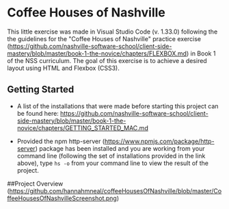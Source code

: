 # Coffee Houses of Nashville

This little exercise was made in Visual Studio Code (v. 1.33.0) following the the guidelines for the "Coffee Houses of Nashville" practice exercise (https://github.com/nashville-software-school/client-side-mastery/blob/master/book-1-the-novice/chapters/FLEXBOX.md) in Book 1 of the NSS curriculum. The goal of this exercise is to achieve a desired layout using HTML and Flexbox (CSS3).

## Getting Started

- A list of the installations that were made before starting this project can be found here: https://github.com/nashville-software-school/client-side-mastery/blob/master/book-1-the-novice/chapters/GETTING_STARTED_MAC.md

- Provided the npm http-server (https://www.npmjs.com/package/http-server) package has been installed and you are working from your command line (following the set of installations provided in the link above), type ```hs -o``` from your command line to view the result of the project.

##Project Overview (https://github.com/hannahmneal/coffeeHousesOfNashville/blob/master/CoffeeHousesOfNashvilleScreenshot.png)
